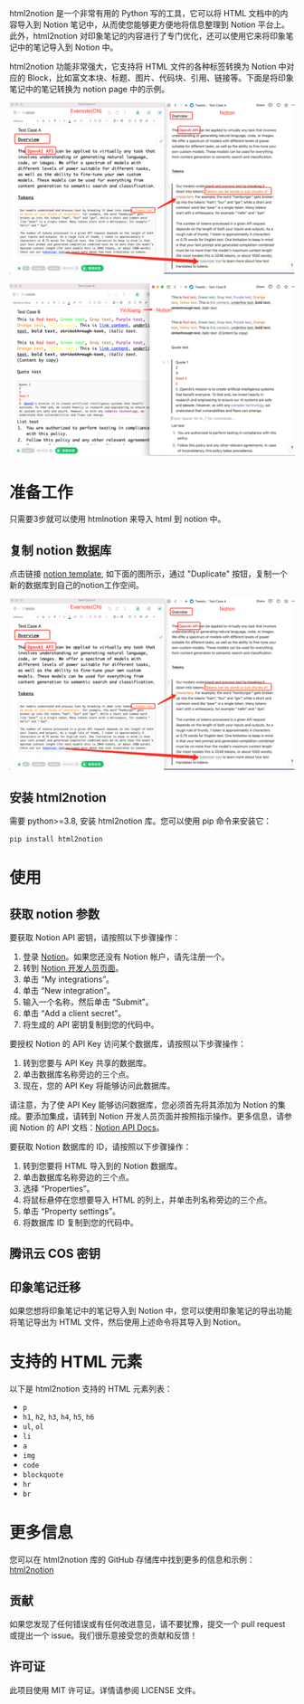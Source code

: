 html2notion 是一个非常有用的 Python 写的工具，它可以将 HTML 文档中的内容导入到 Notion 笔记中，从而使您能够更方便地将信息整理到 Notion 平台上。此外，html2notion 对印象笔记的内容进行了专门优化，还可以使用它来将印象笔记中的笔记导入到 Notion 中。

html2notion 功能非常强大，它支持将 HTML 文件的各种标签转换为 Notion 中对应的 Block，比如富文本块、标题、图片、代码块、引用、链接等。下面是将印象笔记中的笔记转换为 notion page 中的示例。

![迁移notion(保留格式)](https://github.com/selfboot/html2notion/blob/master/demos/yinxiang_notion.png)

![迁移notion2(保留格式)](https://github.com/selfboot/html2notion/blob/master/demos/yinxiang_notion2.png)

# 准备工作

只需要3步就可以使用 htmlnotion 来导入 html 到 notion 中。

## 复制 notion 数据库

点击链接 [notion template](https://selfboot.notion.site/selfboot/130bb48c6cbd4abbbb713d4d8472481a?v=ddda20d3f46b4b44a055d06792c142f0), 如下面的图所示，通过 "Duplicate" 按钮，复制一个新的数据库到自己的notion工作空间。

![notion template](https://github.com/selfboot/html2notion/blob/master/demos/yinxiang_notion.png)

## 安装 html2notion
需要 python>=3.8, 安装 html2notion 库。您可以使用 pip 命令来安装它：

```
pip install html2notion
```

# 使用

## 获取 notion 参数

要获取 Notion API 密钥，请按照以下步骤操作：

1. 登录 [Notion](https://www.notion.so/)。如果您还没有 Notion 帐户，请先注册一个。
2. 转到 [Notion 开发人员页面](https://developers.notion.com/docs/getting-started#step-2-share-a-database-with-your-integration)。
3. 单击 “My integrations”。
4. 单击 “New integration”。
5. 输入一个名称，然后单击 “Submit”。
6. 单击 “Add a client secret”。
7. 将生成的 API 密钥复制到您的代码中。

要授权 Notion 的 API Key 访问某个数据库，请按照以下步骤操作：

1. 转到您要与 API Key 共享的数据库。
2. 单击数据库名称旁边的三个点。
6. 现在，您的 API Key 将能够访问此数据库。

请注意，为了使 API Key 能够访问数据库，您必须首先将其添加为 Notion 的集成。要添加集成，请转到 Notion 开发人员页面并按照指示操作。更多信息，请参阅 Notion 的 API 文档：[Notion API Docs](https://developers.notion.com/docs/getting-started#step-2-share-a-database-with-your-integration)。

要获取 Notion 数据库的 ID，请按照以下步骤操作：

1. 转到您要将 HTML 导入到的 Notion 数据库。
2. 单击数据库名称旁边的三个点。
3. 选择 “Properties”。
4. 将鼠标悬停在您想要导入 HTML 的列上，并单击列名称旁边的三个点。
5. 单击 “Property settings”。
6. 将数据库 ID 复制到您的代码中。

## 腾讯云 COS 密钥

## 印象笔记迁移
如果您想将印象笔记中的笔记导入到 Notion 中，您可以使用印象笔记的导出功能将笔记导出为 HTML 文件，然后使用上述命令将其导入到 Notion。

# 支持的 HTML 元素

以下是 html2notion 支持的 HTML 元素列表：

- `p`
- `h1`, `h2`, `h3`, `h4`, `h5`, `h6`
- `ul`, `ol`
- `li`
- `a`
- `img`
- `code`
- `blockquote`
- `hr`
- `br`

# 更多信息

您可以在 html2notion 库的 GitHub 存储库中找到更多的信息和示例：[html2notion](https://github.com/kevinzg/html2notion)

## 贡献

如果您发现了任何错误或有任何改进意见，请不要犹豫，提交一个 pull request 或提出一个 issue。我们很乐意接受您的贡献和反馈！

## 许可证

此项目使用 MIT 许可证。详情请参阅 LICENSE 文件。
